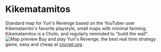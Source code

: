 # Kikematamitos
Standard map for Yuri's Revenge based on the YouTuber user Kikematamito's favorite playstyle, small maps with minimal farming. Kikematamitos is a Cholo, and regularly reminded to "build the wall".
![Map preview](https://github.com/republic-development/Kikematamitos/blob/master/%5B8%5D%Kikematamitos.png?raw=true)
Buy and play Yuri's Revenge, the best real time strategy game, easy and cheap at [cncnet.org](https://cncnet.org/yuris-revenge).
